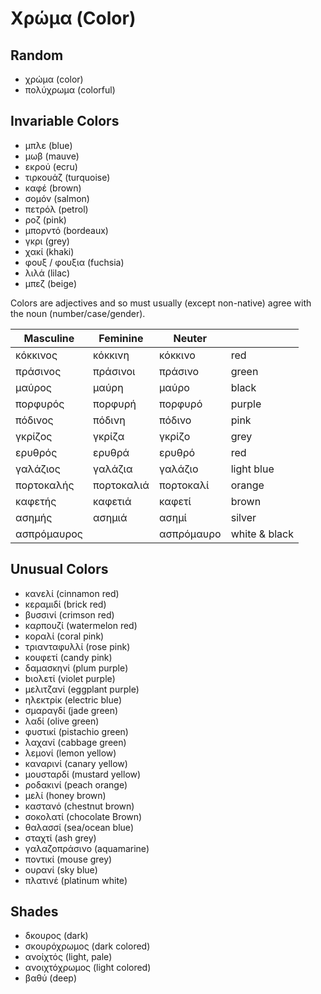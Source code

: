 # Χρώμα (Color)

## Random

- χρώμα (color)
- πολύχρωμα (colorful)

## Invariable Colors

- μπλε          (blue)
- μωβ           (mauve)
- εκρού         (ecru)
- τιρκουάζ      (turquoise)
- καφέ          (brown)
- σομόν         (salmon)
- πετρόλ        (petrol)
- ροζ           (pink)
- μπορντό       (bordeaux)
- γκρι          (grey)
- χακί          (khaki)
- φουξ / φουξια (fuchsia)
- λιλά          (lilac)
- μπεζ          (beige)

Colors are adjectives and so must usually (except non-native) agree with the noun (number/case/gender).

| Masculine   | Feminine   | Neuter     |               |
| ----------- | ---------- | ---------- | ------------- |
| κόκκινος    | κόκκινη    | κόκκινο    | red           |
| πράσινος    | πράσινοι   | πράσινο    | green         |
| μαύρος      | μαύρη      | μαύρο      | black         |
| πορφυρός    | πορφυρή    | πορφυρό    | purple        |
| πόδινος     | πόδινη     | πόδινο     | pink          |
| γκρίζος     | γκρίζα     | γκρίζο     | grey          |
| ερυθρός     | ερυθρά     | ερυθρό     | red           |
| γαλάζιος    | γαλάζια    | γαλάζιο    | light blue    |
| πορτοκαλής  | πορτοκαλιά | πορτοκαλί  | orange        |
| καφετής     | καφετιά    | καφετί     | brown         |
| ασημής      | ασημιά     | ασημί      | silver        |
| ασπρόμαυρος |            | ασπρόμαυρο | white & black |

## Unusual Colors

- κανελί        (cinnamon red)
- κεραμιδί      (brick red)
- βυσσινί       (crimson red)
- καρπουζί      (watermelon red)
- κοραλί        (coral pink)
- τριανταφυλλί  (rose pink)
- κουφετί       (candy pink)
- δαμασκηνί     (plum purple)
- bιολετί       (violet purple)
- μελιτζανί     (eggplant purple)
- ηλεκτρίκ      (electric blue)
- σμαραγδί      (jade green)
- λαδί          (olive green)
- φυστικί       (pistachio green)
- λαχανί        (cabbage green)
- λεμονί        (lemon yellow)
- καναρινί      (canary yellow)
- μουσταρδί     (mustard yellow)
- ροδακινί      (peach orange)
- μελί          (honey brown)
- καστανό       (chestnut brown)
- σοκολατί      (chocolate Brown)
- θαλασσί       (sea/ocean blue)
- σταχτί        (ash grey)
- γαλαζοπράσινο (aquamarine)
- ποντικί       (mouse grey)
- ουρανί        (sky blue)
- πλατινέ       (platinum white)

## Shades

- δκουρος       (dark)
- σκουρόχρωμος  (dark colored)
- ανοίχτός      (light, pale)
- ανοιχτόχρωμος (light colored)
- βαθύ          (deep)